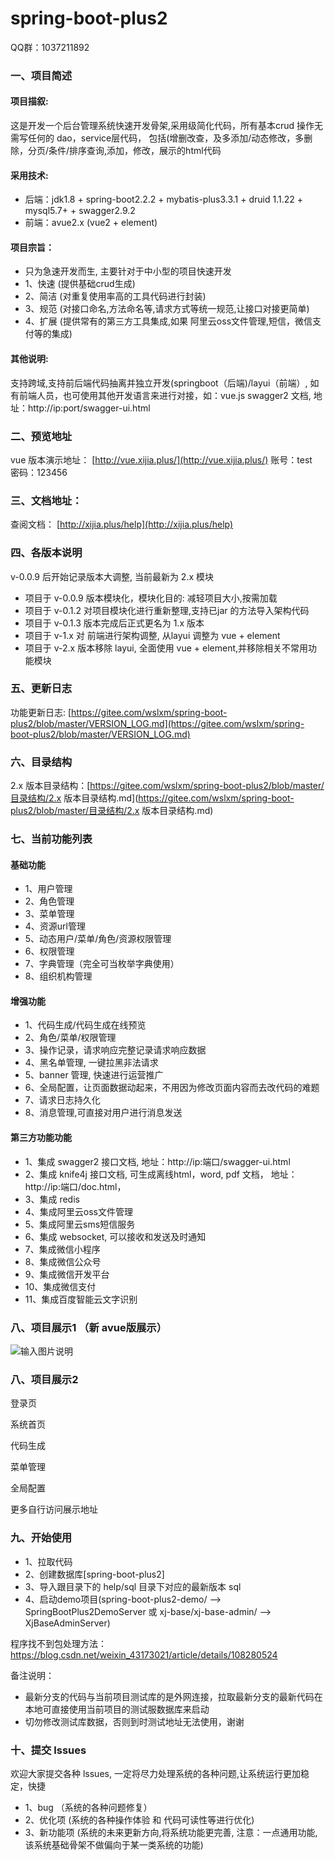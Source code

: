 # spring-boot-plus2

QQ群：1037211892

### 一、项目简述

#### 项目描叙:
这是开发一个后台管理系统快速开发骨架,采用级简化代码，所有基本crud 操作无需写任何的 dao，service层代码，
包括(增删改查，及多添加/动态修改，多删除，分页/条件/排序查询,添加，修改，展示的html代码

#### 采用技术:
- 后端：jdk1.8 + spring-boot2.2.2 + mybatis-plus3.3.1 + druid 1.1.22 + mysql5.7+ + swagger2.9.2 
- 前端：avue2.x (vue2 + element)

#### 项目宗旨：
   - 只为急速开发而生, 主要针对于中小型的项目快速开发
   - 1、快速 (提供基础crud生成)
   - 2、简洁 (对重复使用率高的工具代码进行封装)
   - 3、规范 (对接口命名,方法命名等,请求方式等统一规范,让接口对接更简单)
   - 4、扩展 (提供常有的第三方工具集成,如果 阿里云oss文件管理,短信，微信支付等的集成)

#### 其他说明: 
支持跨域,支持前后端代码抽离并独立开发(springboot（后端)/layui（前端）, 如有前端人员，也可使用其他开发语言来进行对接，如：vue.js
swagger2 文档, 地址：http://ip:port/swagger-ui.html 


### 二、预览地址

vue 版本演示地址：  [http://vue.xijia.plus/](http://vue.xijia.plus/)
账号：test  
密码：123456

### 三、文档地址：

查阅文档： [http://xijia.plus/help](http://xijia.plus/help) 

### 四、各版本说明
v-0.0.9 后开始记录版本大调整, 当前最新为 2.x 模块
- 项目于 v-0.0.9 版本模块化，模块化目的: 减轻项目大小,按需加载
- 项目于 v-0.1.2 对项目模块化进行重新整理,支持已jar 的方法导入架构代码
- 项目于 v-0.1.3 版本完成后正式更名为 1.x 版本
- 项目于 v-1.x 对 前端进行架构调整, 从layui 调整为 vue + element 
- 项目于 v-2.x 版本移除 layui, 全面使用 vue + element,并移除相关不常用功能模块


### 五、更新日志

功能更新日志: [https://gitee.com/wslxm/spring-boot-plus2/blob/master/VERSION_LOG.md](https://gitee.com/wslxm/spring-boot-plus2/blob/master/VERSION_LOG.md) 

### 六、目录结构

2.x 版本目录结构：[https://gitee.com/wslxm/spring-boot-plus2/blob/master/目录结构/2.x 版本目录结构.md](https://gitee.com/wslxm/spring-boot-plus2/blob/master/目录结构/2.x 版本目录结构.md) 


### 七、当前功能列表

#### 基础功能 
- 1、用户管理
- 2、角色管理
- 3、菜单管理
- 4、资源url管理
- 5、动态用户/菜单/角色/资源权限管理 
- 6、权限管理
- 7、字典管理（完全可当枚举字典使用）
- 8、组织机构管理

#### 增强功能
- 1、代码生成/代码生成在线预览   
- 2、角色/菜单/权限管理 
- 3、操作记录，请求响应完整记录请求响应数据
- 4、黑名单管理, 一键拉黑非法请求
- 5、banner 管理, 快速进行运营推广
- 6、全局配置，让页面数据动起来，不用因为修改页面内容而去改代码的难题
- 7、请求日志持久化
- 8、消息管理,可直接对用户进行消息发送

#### 第三方功能功能
- 1、集成 swagger2 接口文档, 地址：http://ip:端口/swagger-ui.html
- 2、集成 knife4j 接口文档, 可生成离线html，word, pdf 文档， 地址：http://ip:端口/doc.html，
- 3、集成 redis
- 4、集成阿里云oss文件管理
- 5、集成阿里云sms短信服务
- 6、集成 websocket, 可以接收和发送及时通知
- 7、集成微信小程序
- 8、集成微信公众号
- 9、集成微信开发平台
- 10、集成微信支付
- 11、集成百度智能云文字识别



### 八、项目展示1 （新 avue版展示）
![输入图片说明](https://images.gitee.com/uploads/images/2021/1116/120206_346806fb_2208600.png "屏幕截图.png")

### 八、项目展示2

登录页

系统首页

代码生成

菜单管理

全局配置


更多自行访问展示地址

### 九、开始使用

- 1、拉取代码
- 2、创建数据库[spring-boot-plus2]
- 3、导入跟目录下的 help/sql 目录下对应的最新版本 sql
- 4、启动demo项目(spring-boot-plus2-demo/ --> SpringBootPlus2DemoServer 或  xj-base/xj-base-admin/ -->  XjBaseAdminServer)

程序找不到包处理方法：https://blog.csdn.net/weixin_43173021/article/details/108280524

备注说明：
- 最新分支的代码与当前项目测试库的是外网连接，拉取最新分支的最新代码在本地可直接使用当前项目的测试服数据库来启动
- 切勿修改测试库数据，否则到时测试地址无法使用，谢谢

### 十、提交 lssues 

欢迎大家提交各种 lssues, 一定将尽力处理系统的各种问题,让系统运行更加稳定，快捷
- 1、bug （系统的各种问题修复）
- 2、优化项 (系统的各种操作体验 和 代码可读性等进行优化)
- 3、新功能项 (系统的未来更新方向,将系统功能更完善, 注意：一点通用功能, 该系统基础骨架不做偏向于某一类系统的功能)

